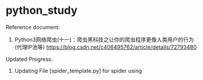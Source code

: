 # python_study


Reference document:

1. Python3网络爬虫(十一)：爬虫黑科技之让你的爬虫程序更像人类用户的行为(代理IP池等)
https://blog.csdn.net/c406495762/article/details/72793480

Updated Progress:

1. Updating File [spider_template.py] for spider using
